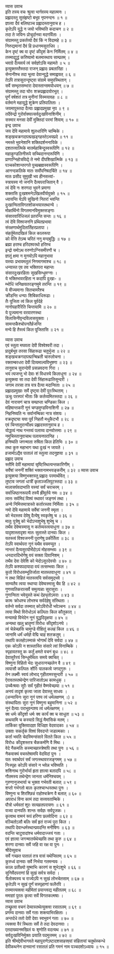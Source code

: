 व्यास उवाच  
इति तस्य वचः श्रुत्वा भार्गवस्य महात्मनः ।  
प्रह्लादस्तु सुसंहृष्टो बभूव नृपनन्दनः ॥ १ ॥  
ज्ञात्वा दैवं बलिष्ठञ्च प्रह्लादस्तानुवाच ह ।  
कृतेऽपि युद्धे न जयो भविष्यति कदाचन ॥ २ ॥  
तदा ते जयिनः प्रोचुर्दानवा मदगर्विताः ।  
संग्रामस्तु प्रकर्तव्यो दैवं किं न विदामहे ॥ ३ ॥  
निरुद्यमानां दैवं हि प्रधानमसुराधिप ।  
केन दृष्टं क्व वा दृष्टं कीदृशं केन निर्मितम् ॥ ४ ॥  
तस्माद्युद्धं करिष्यामो बलमास्थाय साम्प्रतम् ।  
भवाग्रे दैत्यवर्य त्वं सर्वज्ञोऽसि महामते ॥ ५ ॥  
इत्युक्तस्तैस्तदा राजन् प्रह्लादः प्रबलारिहा ।  
सेनानीश्च तदा भूत्वा देवान्युद्धे समाह्वयत् ॥ ६ ॥  
तेऽपि तत्रासुरान्दृष्ट्वा संग्रामे समुपस्थितान् ।  
सर्वे सम्भृतसम्भारा देवास्तान्समयोधयन् ॥ ७ ॥  
संग्रामस्तु तदा घोरः शक्रप्रह्लादयोरभूत् ।  
पूर्णं वर्षशतं तत्र मुनीनां विस्मयावहः ॥ ८ ॥  
वर्तमाने महायुद्धे शुक्रेण प्रतिपालिताः ।  
जयमापुस्तदा दैत्याः प्रह्लादप्रमुखा नृप ॥ ९ ॥  
तदैवेन्द्रो गुरोर्वाक्यात्सर्वदुःखविनाशिनीम् ।  
सस्मार मनसा देवीं मुक्तिदां परमां शिवाम् ॥ १० ॥  
इन्द्र उवाच  
जय देवि महामाये शूलधारिणि चाम्बिके ।  
शङ्खचक्रगदापद्मखड्गहस्तेऽभयप्रदे ॥ ११ ॥  
नमस्ते भुवनेशानि शक्तिदर्शननायिके ।  
दशतत्त्वात्मिके मातर्महाबिन्दुस्वरूपिणि ॥ १२ ॥  
महाकुण्डलिनीरूपे सच्चिदानन्दरूपिणि ।  
प्राणाग्निहोत्रविद्ये ते नमो दीपशिखात्मिके ॥ १३ ॥  
पञ्चकोशान्तरगते पुच्छब्रह्मस्वरूपिणि ।  
आनन्दकलिके मातः सर्वोपनिषदर्चिते ॥ १४ ॥  
मातः प्रसीद सुमुखी भव हीनसत्त्वां-  
     स्त्रायस्व नो जननि दैत्यपराजितान् वै ।  
त्वं देवि नः शरणदा भुवने प्रमाणा  
     शक्तासि दुःखशमनेऽखिलवीर्ययुक्ते ॥ १५ ॥  
ध्यायन्ति येऽपि सुखिनो नितरां भवन्ति  
     दुःखान्विताविगतशोकभयास्तथान्ये ।  
मोक्षार्थिनो विगतमानविमुक्तसङ्गाः  
     संसारवारिधिजलं प्रतरन्ति सन्तः ॥ १६ ॥  
त्वं देवि विश्वजननि प्रथितप्रभावा  
     संरक्षणार्थमुदितार्तिहरप्रतापा ।  
संहर्तुमेतदखिलं किल कालरूपा  
     को वेत्ति तेऽम्ब चरितं ननु मन्दबुद्धिः ॥ १७ ॥  
ब्रह्मा हरश्च हरिदश्वरथो हरिश्च  
     इन्द्रो यमोऽथ वरुणोऽग्निसमीरणौ च ।  
ज्ञातुं क्षमा न मुनयोऽपि महानुभावा  
     यस्याः प्रभावमतुलं निगमागमाश्च ॥ १८ ॥  
धन्यास्त एव तव भक्तिपरा महान्तः  
     संसारदुःखरहिताः सुखसिन्धुमग्नाः ।  
ये भक्तिभावरहिता न कदापि दुःखा- ॥  
     म्भोधिं जनिक्षयतरङ्गमुमे तरन्ति ॥ १९ ॥  
ये वीज्यमानाः सितचामरैश्च  
     क्रीडन्ति धन्याः शिबिकाधिरूढाः ।  
तैः पूजिता त्वं किल पूर्वदेहे  
     नानोपहारैरिति चिन्तयामि ॥ २० ॥  
ये पूज्यमाना वरवारणस्था  
     विलासिनीवृन्दविलासयुक्ताः ।  
सामन्तकैश्चोपनतैर्व्रजन्ति  
     मन्ये हि तैस्त्वं किल पूजितासि ॥ २१ ॥  
  
व्यास उवाच  
एवं स्तुता मघवता देवी विश्वेश्वरी तदा ।  
प्रादुर्बभूव तरसा सिंहारूढा चतुर्भुजा ॥ २२ ॥  
शङ्खचक्रगदापद्मान्बिभ्रती चारुलोचना ।  
रक्ताम्बरधरा देवी दिव्यमाल्यविभूषणा ॥ २३ ॥  
तानुवाच सुरान्देवी प्रसन्नवदना गिरा ।  
भयं त्यजन्तु भो देवाः शं विधास्ये किलाधुना ॥ २४ ॥  
इत्युक्त्वा सा तदा देवी सिंहारूढातिसुन्दरी ।  
जगाम तरसा तत्र यत्र दैत्या मदान्विताः ॥ २५ ॥  
प्रह्लादप्रमुखाः सर्वे दृष्ट्वा देवीं पुरःस्थिताम् ।  
ऊचुः परस्परं भीताः किं कर्तव्यमितस्तदा ॥ २६ ॥  
देवं नारायणं चात्र सम्प्राप्ता चण्डिका किल ।  
महिषान्तकरी नूनं चण्डमुण्डविनाशिनी ॥ २७ ॥  
निहनिष्यति नः सर्वानम्बिका नात्र संशयः ।  
वक्रदृष्ट्या यया पूर्वं निहतौ मधुकैटभौ ॥ २८ ॥  
एवं चिन्तातुरान्वीक्ष्य प्रह्लादस्तानुवाच ह ।  
योद्धव्यं नाथ गन्तव्यं पलाय्य दानवोत्तमाः ॥ २९ ॥  
नमुचिस्तानुवाचाथ पलायनपरानिह ।  
हनिष्यति जगन्माता रुषिता किल हेतिभिः ॥ ३० ॥  
तथा कुरु महाभाग यथा दुःखं न जायते ।  
व्रजामोऽद्यैव पातालं तां स्तुत्वा तदनुज्ञया ॥ ३१ ॥  
प्रह्लाद उवाच  
स्तौमि देवीं महामायां सृष्टिस्थित्यन्तकारिणीम् ।  
सर्वेषां जननीं शक्तिं भक्तानामभयङ्करीम् ॥ ३२ ॥
व्यास उवाच  
इत्युक्त्या विष्णुभक्तस्तु प्रह्लादः परमार्थवित् ।  
तुष्टाव जगतां धात्रीं कृताञ्जलिपुटस्तदा ॥ ३३ ॥  
मालासर्पवदाभाति यस्यां सर्वं चराचरम् ।  
सर्वाधिष्ठानरूपायै तस्यै ह्रींमूर्तये नमः ॥ ३४ ॥  
त्वत्तः सर्वमिदं विश्वं स्थावरं जङ्गमं तथा ।  
अन्ये निमित्तमात्रास्ते कर्तारस्तव निर्मिताः ॥ ३५ ॥  
नमो देवि महामाये सर्वेषां जननी स्मृता ।  
को भेदस्तव देवेषु दैत्येषु स्वकृतेषु च ॥ ३६ ॥  
मातुः पुत्रेषु को भेदोऽप्यशुभेषु शुभेषु च ।  
तथैव देवेष्वस्मासु न कर्तव्यस्त्वयाधुना ॥ ३७ ॥  
यादृशास्तादृशा मातः सुतास्ते दानवाः किल ।  
यतस्त्वं विश्वजननी पुराणेषु प्रकीर्तिता ॥ ३८ ॥  
तेऽपि स्वार्थपरा नूनं यथैव वयमप्युत ।  
नान्तरं दैत्यसुरयोर्भेदोऽयं मोहसम्भवः ॥ ३९ ॥  
धनदारादिभोगेषु वयं सक्ता दिवानिशम् ।  
तथैव देवा देवेशि को भेदोऽसुरदेवयोः ॥ ४० ॥  
तेऽपि कश्यपदायादा वयं तत्सम्भवाः किल ।  
कुतो विरोधसम्भूतिर्जाता मातस्तवाधुना ॥ ४१ ॥  
न तथा विहितं मातस्त्वयि सर्वसमुद्‌भवे ।  
साम्यतैव त्वया स्थाप्या देवेष्वस्मासु चैव हि ॥ ४२ ॥  
गुणव्यतिकरात्सर्वे समुत्पन्नाः सुरासुराः ।  
गुणान्विता भवेयुस्ते कथं देहभृतोऽमराः ॥ ४३ ॥  
कामः क्रोधश्च लोभश्च सर्वदेहेषु संस्थिताः ।  
वर्तन्ते सर्वदा तस्मात् कोऽविरोधी भवेञ्चनः ॥ ४४ ॥  
त्वया मिथो विरोधोऽयं कल्पितः किल कौतुकात् ।  
मन्यामहे विभेदेन नूनं युद्धदिदृक्षया ॥ ४५ ॥  
अन्यथा खलु भ्रातॄणां विरोधः कीदृशोऽनघे ।  
त्वं चेन्नेच्छसि चामुण्डे वीक्षितुं कलहं किल ॥ ४६ ॥  
जानामि धर्मं धर्मज्ञे वेद्मि चाहं शतक्रतुम् ।  
तथापि कलहोऽस्माकं भोगार्थं देवि सर्वदा ॥ ४७ ॥  
एकः कोऽपि न शास्तास्ति संसारे त्वां विनाम्बिके ।  
स्पृहावतस्तु कः कर्तुं क्षमते वचनं बुधः ॥ ४८ ॥  
देवासुरैरयं सिन्धुर्मथितः समये क्वचित् ।  
विष्णुना विहितो भेदः सुधारत्नच्छलेन वै ॥ ४९ ॥  
त्वयासौ कल्पितः शौरिः पालकत्वे जगद्‌गुरुः ।  
तेन लक्ष्मीः स्वयं लोभाद्‌ गृहीतामरसुन्दरी ॥ ५० ॥  
ऐरावतस्तथेन्द्रेण पारिजातोऽथ कामधुक् ।  
उच्चैःश्रवाः सुरैः सर्वं गृहीतं वैष्णवेच्छया ॥ ५१ ॥  
अनयं तादृशं कृत्वा जाता देवास्तु साधवः ।  
(अन्यायिनः सुरा नूनं पश्य त्वं धर्मलक्षणम् ।) ॥  
संस्थापिताः सुरा नूनं विष्णुना बहुमानिना ॥ ५२ ॥  
नूनं दैत्याः पराभूवन्पश्य त्वं धर्मलक्षणम् ।  
क्व धर्मः कीदृशो धर्मः क्व कार्यं क्व च साधुता ॥ ५३ ॥  
कथयामि च कस्याग्रे सिद्धं मैमांसिकं मतम् ।  
तार्किका युक्तिवादज्ञा विधिज्ञा वेदवादकाः ॥ ५४ ॥  
उक्ताः सकर्तृकं विश्वं विवदन्ते जडात्मकाः ।  
कर्ता भवति चेदस्मिन्संसारे वितते किल ॥ ५५ ॥  
विरोधः कीदृशस्तत्र चैककर्मणि वै मिथः ।  
वेदे नैकमतिः कस्माच्छास्त्रेष्वपि तथा पुनः ॥ ५६ ॥  
नैकवाक्यं वचस्तेषामपि वेदविदां पुनः ।  
यतः स्वार्थपरं सर्वं जगत्स्थावरजङ्गमम् ॥ ५७ ॥  
निःस्पृहः कोऽपि संसारे न भवेन्न भविष्यति ।  
शशिनाथ गुरोर्भार्या हृता ज्ञात्वा बलादपि ॥ ५८ ॥  
गौतमस्य तथेन्द्रेण जानता धर्मनिश्चयम् ।  
गुरुणानुजभार्या च भुक्ता गर्भवती बलात् ॥ ५९ ॥  
शप्तो गर्भगतो बालः कृतश्चान्धस्तथा पुनः ।  
विष्णुना च शिरश्छिन्नं राहोश्चक्रेण वै बलात् ॥ ६० ॥  
अपराधं विना कामं तदा सत्त्ववताम्बिके ।  
पौत्रो धर्मवतां शूरः सत्यव्रतपरायणः ॥ ६१ ॥  
यज्वा दानपतिः शान्तः सर्वज्ञः सर्वपूजकः ।  
कृत्वाथ वामनं रूपं हरिणा छलवेदिना ॥ ६२ ॥  
वञ्चितोऽसौ बलिः सर्वं हृतं राज्यं पुरा किल ।  
तथापि देवान्धर्मस्थान्प्रवदन्ति मनीषिणः ॥ ६३ ॥  
वदन्ति चाटुवादांश्च धर्मवादाज्जयं गताः ।  
एवं ज्ञात्वा जगन्मातर्यथेच्छसि तथा कुरु ॥ ६४ ॥  
शरणा दानवाः सर्वे जहि वा रक्ष वा पुनः ।  
श्रीदेव्युवाच  
सर्वे गच्छत पातालं तत्र वासं यथेप्सितम् ॥ ६५ ॥  
कुरुध्वं दानवाः सर्वे निर्भया गतमन्यवः ।  
कालः प्रतीक्ष्यो युष्माभिः कारणं स शुभेऽशुभे ॥ ६६ ॥  
सुनिर्वेदपराणां हि सुखं सर्वत्र सर्वदा ।  
त्रैलोक्यस्य च राज्येऽपि न सुखं लोभचेतसाम् ॥ ६७ ॥  
कृतेऽपि न सुखं पूर्णं सस्पृहाणां फलैरपि ।  
तस्मात्त्यक्त्वा महीमेतां प्रयान्त्वद्य महीतलम् ॥ ६८ ॥  
ममाज्ञां पुरतः कृत्वा सर्वे विगतकल्मषाः ।  
व्यास उवाच  
तच्छ्रुत्वा वचनं देव्यास्तथेत्युक्त्वा रसातलम् ॥ ६९ ॥  
प्रणम्य दानवाः सर्वे गताः शक्त्याभिरक्षिताः ।  
अन्तर्दधे ततो देवी देवाः स्वभुवनं गताः ॥ ७० ॥  
त्यक्त्वा वैरं स्थिताः सर्वे ते तदा देवदानवाः ।  
एतदाख्यानमखिलं यः शृणोति वदत्यथ ॥ ७१ ॥  
सर्वदुःखविनिर्मुक्तः प्रयाति पदमुत्तमम् ॥ ७२ ॥  
इति श्रीमद्देवीभागवते महापुराणेऽष्टादशसाहस्र्यां संहितायां चतुर्थस्कन्धे  
देवीकथनेन दानवानां रसातलं प्रति गमनं नाम पञ्चदशोऽध्यायः ॥ १५ ॥
